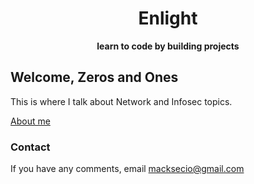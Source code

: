 <p align="center"><h1 align="center">Enlight</h1></p>
<p align="center"><b>learn to code by building projects</b></p>

## Welcome, Zeros and Ones

This is where I talk about Network and Infosec topics.

[About me](https://macksecio.github.com/about)

### Contact

If you have any comments, email [macksecio@gmail.com](mailto:macksecio@gmail.com)
